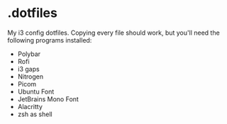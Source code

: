 # .dotfiles
My i3 config dotfiles. Copying every file should work, but you'll need the following programs installed:
+ Polybar
+ Rofi
+ i3 gaps
+ Nitrogen
+ Picom
+ Ubuntu Font
+ JetBrains Mono Font
+ Alacritty
+ zsh as shell
